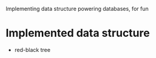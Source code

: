 Implementing data structure powering databases, for fun

# Implemented data structure
- red-black tree
